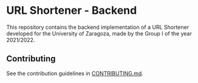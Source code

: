 # URL Shortener - Backend

This repository contains the backend implementation of a URL Shortener developed for the University of Zaragoza, made by
the Group I of the year 2021/2022.

## Contributing

See the contribution guidelines in [CONTRIBUTING.md](./CONTRIBUTING.md).
